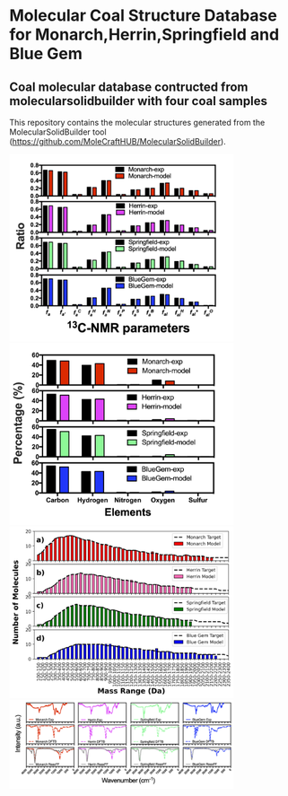 # Molecular Coal Structure Database for Monarch,Herrin,Springfield and Blue Gem

## Coal molecular database contructed from molecularsolidbuilder with four coal samples

This repository contains the molecular structures generated from the MolecularSolidBuilder tool (https://github.com/MoleCraftHUB/MolecularSolidBuilder).


<img src="./images/exp-VS-model_13cnmr.png" width="400">

<img src="./images/exp-VS-model_Elements.png" width="400">

<img src="./images/exp-VS-model_Mass-distribution.png" width="400">

<img src="./images/exp-VS-model_IRspectra.png" width="400">


